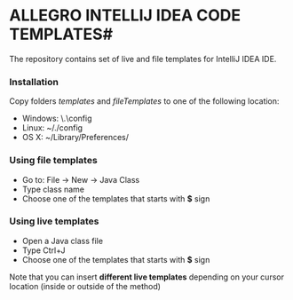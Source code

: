 # ALLEGRO INTELLIJ IDEA CODE TEMPLATES#

The repository contains set of live and file templates for IntelliJ IDEA IDE.

### Installation ###
Copy folders *templates* and *fileTemplates* to one of the following location:

* Windows: <your home directory>\\.<product name><version number>\config
* Linux: ~/.<product name><version number>/config
* OS X: ~/Library/Preferences/<product name><version number>


### Using file templates ###

* Go to: File -> New -> Java Class
* Type class name
* Choose one of the templates that starts with **$** sign

### Using live templates ###

* Open a Java class file
* Type Ctrl+J
* Choose one of the templates that starts with **$** sign

Note that you can insert **different live templates** depending on your cursor location (inside or outside of the method)